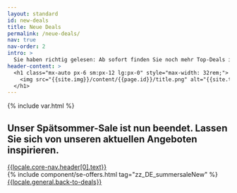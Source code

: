 ```yaml
---
layout: standard
id: new-deals
title: Neue Deals
permalink: /neue-deals/
nav: true
nav-order: 2
intro: >
  Sie haben richtig gelesen: Ab sofort finden Sie noch mehr Top-Deals in unserem Spätsommer-Sale. Buchen Sie Ihr nächstes Abenteuer jetzt zu Tiefstpreisen!
header-content: >
  <h1 class="mx-auto px-6 sm:px-12 lg:px-0" style="max-width: 32rem;">
    <img src="{{site.img}}/content/{{page.id}}/title.png" alt="{{site.title}} - Neue Angebote">
  </h1>
---
```


{% include var.html %}

<div class="page-padding text-textBlack content-spacing bg-white">
  <div class="mx-auto max-w-screen-lg py-20 text-center">
    <h2 class="h4">Unser Spätsommer-Sale ist nun beendet. Lassen Sie sich von unseren aktuellen Angeboten inspirieren.</h2>
    <div class="h-4"></div>
    <a href="{{locale.core-nav.site}}{{locale.core-nav.header[0].link}}" class="btn">{{locale.core-nav.header[0].text}}</a>
  </div>
</div>

<div class="page-padding content-spacing">
  <div class="mx-auto max-w-screen-3xl pb-24">
    {% include component/se-offers.html tag="zz_DE_summersaleNew" %}
    <div class="text-center pt-12">
      <a href="{{site.baseurl}}" class="btn btn--lg">{{locale.general.back-to-deals}}</a>
    </div>
  </div>
</div>
